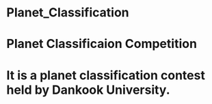 # Planet_Classification
# Planet Classificaion Competition
# It is a planet classification contest held by Dankook University.
